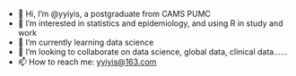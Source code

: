 - 👋 Hi, I’m @yyiyis, a postgraduate from CAMS PUMC
- 👀 I’m interested in statistics and epidemiology, and using R in study and work
- 🌱 I’m currently learning data science
- 💞️ I’m looking to collaborate on data science, global data, clinical data......
- 📫 How to reach me: yyiyis@163.com    

<!---
yyiyis/yyiyis is a ✨ special ✨ repository because its `README.md` (this file) appears on your GitHub profile.
You can click the Preview link to take a look at your changes.
--->
